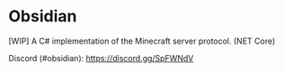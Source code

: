 # Obsidian
[WIP] A C# implementation of the Minecraft server protocol. (NET Core)

Discord (#obsidian): https://discord.gg/SpFWNdV

